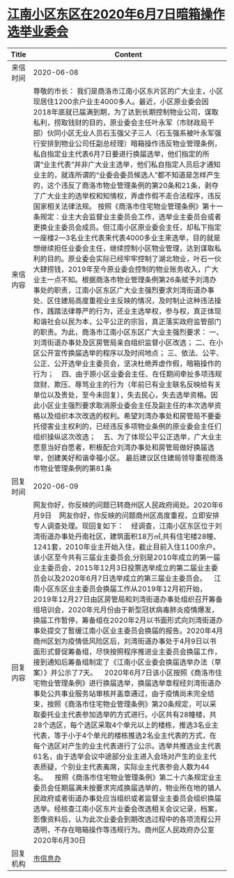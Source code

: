 # [江南小区东区在2020年6月7日暗箱操作选举业委会](http://www.shangluo.gov.cn/zmhd/ldxxxx.jsp?urltype=leadermail.LeaderMailContentUrl&wbtreeid=1112&leadermailid=5989)

| Title |                                                                                                                                                                                                                                                                                                                                                                                                                                                                                                                 Content                                                                                                                                                                                                                                                                                                                                                                                                                                                                                                                  |
|:-----:|------------------------------------------------------------------------------------------------------------------------------------------------------------------------------------------------------------------------------------------------------------------------------------------------------------------------------------------------------------------------------------------------------------------------------------------------------------------------------------------------------------------------------------------------------------------------------------------------------------------------------------------------------------------------------------------------------------------------------------------------------------------------------------------------------------------------------------------------------------------------------------------------------------------------------------------------------------------------------------------------------------------------------------------|
| 来信时间  | 2020-06-08                                                                                                                                                                                                                                                                                                                                                                                                                                                                                                                                                                                                                                                                                                                                                                                                                                                                                                                                                                                                                               |
| 来信内容  | 尊敬的市长： 我们是商洛市江南小区东片区的广大业主，小区现居住1200余户业主4000多人。最近，小区原业委会因2018年底就已届满到期，为了达到长期控制物业公司，谋取私利，捞取钱财的目的，原业委会主任叶永军（市财政局干部）伙同小区无业人员石玉强父子三人（石玉强系被叶永军强行安排到物业公司任副总经理）暗箱操作违反物业管理条例，私自指定业主代表6月7日要进行换届选举，他们指定的所谓“业主代表”并非广大业主选举，他们私自指定人员后才通知业主的，就连所谓的“业委会委员候选人”都不知道是怎样产生的，这个违反了商洛市物业管理条例的第20条和21条，剥夺了广大业主的选举权和知情权，弄虚作假不走合法程序，违反国家相关法律法规。 按照《商洛市住宅物业管理条例》第十一条规定：业主大会监督业主委员会工作，选举业主委员会或者更换业主委员会成员。但江南小区原业委会主任，却私下指定一座楼2—3名业主代表来代表4000多业主来选举，目的就是想继续担任业委会主任，继续控制小区物业管理，达到谋取私利的目的。原业委会实际已经牢牢控制了湖北物业，叶石一伙大肆捞钱，2019年至今原业委会控制的物业账务收入，广大业主一点不知。根据商洛市物业管理条例第26条赋予刘湾办事处的职责，江南小区东区广大业主强烈要求刘湾街道办事处、区住建局高度重视业主反映的情况，及时制止这种违法操作，践踏法律尊严的行为，还业主选举权，参与权，真正体现和谐社会以民为本，公平公正的宗旨，真正落实政府监管部门的职责。为此，商洛市江南小区东区广大业主强烈要求： 一、刘湾街道办事处及区房管局亲自组织监督小区改选； 二、在小区公开宣传换届选举的程序以及时间地点； 三、依法、公平、公正、公开选举业主委员会，坚决杜绝弄虚作假，暗箱操作的行为；    四、由于原小区业委会主任、在任期间牵扯多项违规敛财、欺压、辱骂业主的行为（年前已有业主联名反映给有关单位以及贵处，至今未回复），失去民心，失去选举资格。因此小区业主强烈要求取消原业委会主任及副主任的本次选举资格以及组织本次改选的权利。希望刘湾办事处和房管局不要委托侵害业主权利的，已经违反多项物业条例的原业委会主任们组织操纵这次改选；    五、为了体现公平公正选举，广大业主愿意当好自愿者，积极配合刘湾办事处和房管局做好换届选举，创建美好和谐幸福小区。 最后建议区住建局领导重视商洛市物业管理条例的第81条 |
| 回复时间  | 2020-06-09                                                                                                                                                                                                                                                                                                                                                                                                                                                                                                                                                                                                                                                                                                                                                                                                                                                                                                                                                                                                                               |
| 回复内容  | 网友你好，你反映的问题已转商州区人民政府阅处。2020年6月9日    网友你好，你反映的问题商州区高度重视，立即安排专人调查处理。现回复如下：    经调查，江南小区东区位于刘湾街道办事处丹南社区，建筑面积18万㎡,共有住宅楼28幢、1241套，2010年业主开始入住，截止目前入住1100余户。该小区至今共有三届业主委员会,分别是2010年成立的第一届业主委员会，2015年12月3日投票选举成立的第二届业主委员会以及2020年6月7日选举成立的第三届业主委员会。    江南小区东区业主委员会换届工作从2019年12月初开始，2019年12月27日由区房管局和刘湾街道办事处组织召开筹备组培训会，2020年元月份由于新型冠状病毒肺炎疫情爆发，换届工作暂停，筹备组在2020年2月以书面形式向刘湾街道办事处提交了暂缓江南小区业主委员会换届的报告。2020年4月商州区划为疫情低风险区后，刘湾街道办事处于4月9日以书面形式督促筹备组，尽快按照程序推进业主委员会换届工作，接到通知后筹备组制定了《江南小区业委会换届选举办法（草案）》并公示了7天。    2020年6月7日该小区按照《商洛市住宅物业管理条例》进行换届选举，换届选举章程经刘湾街道办事处公共事业服务站审核并盖章通过，由于疫情尚未完全结束，按照《商洛市住宅物业管理条例》第20条规定，可以采取委托业主代表参加选举的方式进行。小区共有28幢楼，共28个选区，每个选区采取4个单元以上的楼栋，推选3名业主代表，等于小于4个单元的楼栋推选2名业主代表的方式，在每个选区对产生的业主代表进行了公示。选举共推选业主代表61名，由于选举会议中途部分业主进入会场对产生的业主代表质疑，个别业主代表离席，实际业主代表参会人数为44名。    按照《商洛市住宅物业管理条例》第二十六条规定业主委员会任期届满未按要求完成换届选举的，物业所在地的镇人民政府或者街道办事处应当组织或者监督业主委员会组织换届选举。经核查江南小区东片业委会改选相关会议记录，档案，影像资料后，认为此次业委会到期改选过程中的各项流程公开透明，不存在暗箱操作等违规行为。商州区人民政府办公室2020年6月30日                                                                                         |
| 回复机构  | [市信息办](../../category/agencies/市信息办.md)                                                                                                                                                                                                                                                                                                                                                                                                                                                                                                                                                                                                                                                                                                                                                                                                                                                                                                                                                                                                  |